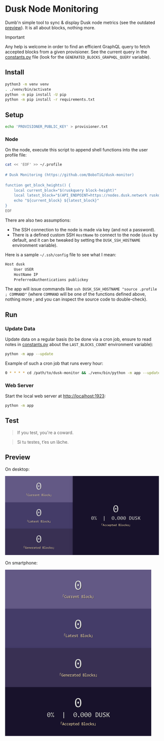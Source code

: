 # Dusk Node Monitoring

Dumb'n simple tool to sync & display Dusk node metrics (see the outdated [preview](#preview)).
It is all about blocks, nothing more.

> [!IMPORTANT]
> Any help is welcome in order to find an efficient GraphQL query to fetch accepted blocks from a given provisioner.
> See the current query in the [constants.py](app/constants.py) file (look for the `GENERATED_BLOCKS_GRAPHQL_QUERY` variable).

## Install

```bash
python3 -m venv venv
. ./venv/bin/activate
python -m pip install -U pip
python -m pip install -r requirements.txt
```

## Setup

```bash
echo 'PROVISIONER_PUBLIC_KEY' > provisioner.txt
```

### Node

On the node, execute this script to append shell functions into the user profile file:

```bash
cat << 'EOF' >> ~/.profile

# Dusk Monitoring (https://github.com/BoboTiG/dusk-monitor)

function get_block_heights() {
    local current_block="$(ruskquery block-height)"
    local latest_block="$(API_ENDPOINT=https://nodes.dusk.network ruskquery block-height)"
    echo "${current_block} ${latest_block}"
}
EOF
```

There are also two assumptions:
- The SSH connection to the node is made via key (and not a password).
- There is a defined custom SSH `HostName` to connect to the node (`dusk` by default, and it can be tweaked by setting the `DUSK_SSH_HOSTNAME` environment variable).

Here is a sample `~/.ssh/config` file to see what I mean:

```bash
Host dusk
    User USER
    HostName IP
    PreferredAuthentications publickey
```

The app will issue commands like `ssh DUSK_SSH_HOSTNAME "source .profile ; COMMAND"` (where `COMMAND` will be one of the functions defined above, nothing more ; and you can inspect the source code to double-check).

## Run

### Update Data

Update data on a regular basis (to be done via a cron job, ensure to read notes in [constants.py](app/constants.py) about the `LAST_BLOCKS_COUNT` environment variable):

```bash
python -m app --update
```

Example of such a cron job that runs every hour:

```bash
0 * * * * cd /path/to/dusk-monitor && ./venv/bin/python -m app --update
```

### Web Server

Start the local web server at [http://localhost:1923](http://localhost:1923):

```bash
python -m app
```

## Test

> If you test, you're a coward.

> Si tu testes, t’es un lâche.

## Preview

On desktop:

![Preview on a large screen](./screenshots/dusk-monitoring-large-screen.png)

On smartphone:

![Preview on a small screen](./screenshots/dusk-monitoring-small-screen.png)
